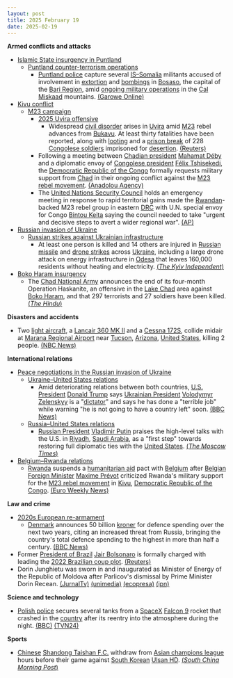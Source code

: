 ```yaml
---
layout: post
title: 2025 February 19
date: 2025-02-19
---
```



**Armed conflicts and attacks**

* [Islamic State insurgency in Puntland](https://en.wikipedia.org/wiki/Islamic_State_insurgency_in_Puntland "Islamic State insurgency in Puntland")
  + [Puntland counter-terrorism operations](https://en.wikipedia.org/wiki/Puntland_counter-terrorism_operations "Puntland counter-terrorism operations")
    - [Puntland police](https://en.wikipedia.org/wiki/Puntland_Police_Force "Puntland Police Force") capture several [IS–Somalia](https://en.wikipedia.org/wiki/Islamic_State_%E2%80%93_Somalia_Province "Islamic State – Somalia Province") militants accused of involvement in [extortion](https://en.wikipedia.org/wiki/Extortion "Extortion") and [bombings](https://en.wikipedia.org/wiki/Bomb "Bomb") in [Bosaso](https://en.wikipedia.org/wiki/Bosaso "Bosaso"), the capital of the [Bari Region](https://en.wikipedia.org/wiki/Bari_Region "Bari Region"), amid [ongoing military operations](https://en.wikipedia.org/wiki/Puntland_counter-terrorism_operations "Puntland counter-terrorism operations") in the [Cal Miskaad](https://en.wikipedia.org/wiki/Cal_Miskaad "Cal Miskaad") mountains. [(Garowe Online)](https://garoweonline.com/en/news/somalia/somalia-puntland-forces-capture-isis-members-involved-in-extortion-and-bombings)
* [Kivu conflict](https://en.wikipedia.org/wiki/Kivu_conflict "Kivu conflict")
  + [M23 campaign](https://en.wikipedia.org/wiki/M23_campaign_%282022%E2%80%93present%29 "M23 campaign (2022–present)")
    - [2025 Uvira offensive](https://en.wikipedia.org/wiki/2025_Uvira_offensive "2025 Uvira offensive")
      * Widespread [civil disorder](https://en.wikipedia.org/wiki/Civil_disorder "Civil disorder") arises in [Uvira](https://en.wikipedia.org/wiki/Uvira "Uvira") amid [M23](https://en.wikipedia.org/wiki/March_23_Movement "March 23 Movement") rebel advances from [Bukavu](https://en.wikipedia.org/wiki/Bukavu "Bukavu"). At least thirty fatalities have been reported, along with [looting](https://en.wikipedia.org/wiki/Looting "Looting") and a [prison break](https://en.wikipedia.org/wiki/Prison_escape "Prison escape") of 228 [Congolese soldiers](https://en.wikipedia.org/wiki/Armed_Forces_of_the_Democratic_Republic_of_the_Congo "Armed Forces of the Democratic Republic of the Congo") imprisoned for [desertion](https://en.wikipedia.org/wiki/Desertion "Desertion"). [(Reuters)](https://www.reuters.com/world/africa/rebel-advance-causes-panic-congolese-border-town-uvira-2025-02-19/)
    - Following a meeting between [Chadian president](https://en.wikipedia.org/wiki/President_of_Chad "President of Chad") [Mahamat Déby](https://en.wikipedia.org/wiki/Mahamat_D%C3%A9by "Mahamat Déby") and a diplomatic envoy of [Congolese president](https://en.wikipedia.org/wiki/President_of_the_Democratic_Republic_of_the_Congo "President of the Democratic Republic of the Congo") [Félix Tshisekedi](https://en.wikipedia.org/wiki/F%C3%A9lix_Tshisekedi "Félix Tshisekedi"), the [Democratic Republic of the Congo](https://en.wikipedia.org/wiki/Democratic_Republic_of_the_Congo "Democratic Republic of the Congo") formally requests military support from [Chad](https://en.wikipedia.org/wiki/Chad "Chad") in their ongoing conflict against the [M23 rebel movement](https://en.wikipedia.org/wiki/March_23_Movement "March 23 Movement"). [(Anadolou Agency)](https://www.aa.com.tr/en/africa/dr-congo-seeks-chad-s-support-to-combat-m23-rebels-report/3486999)
    - The [United Nations Security Council](https://en.wikipedia.org/wiki/United_Nations_Security_Council "United Nations Security Council") holds an emergency meeting in response to rapid territorial gains made the [Rwandan](https://en.wikipedia.org/wiki/Rwanda "Rwanda")-backed M23 rebel group in eastern [DRC](https://en.wikipedia.org/wiki/Democratic_Republic_of_the_Congo "Democratic Republic of the Congo") with U.N. special envoy for Congo [Bintou Keita](https://en.wikipedia.org/wiki/Bintou_Keita "Bintou Keita") saying the council needed to take "urgent and decisive steps to avert a wider regional war". [(AP)](https://apnews.com/article/un-congo-m23-rwanda-congo-1bdddcf00dd15e0e4898fb0197e96920)
* [Russian invasion of Ukraine](https://en.wikipedia.org/wiki/Russian_invasion_of_Ukraine "Russian invasion of Ukraine")
  + [Russian strikes against Ukrainian infrastructure](https://en.wikipedia.org/wiki/Russian_strikes_against_Ukrainian_infrastructure_%282022%E2%80%93present%29 "Russian strikes against Ukrainian infrastructure (2022–present)")
    - At least one person is killed and 14 others are injured in [Russian](https://en.wikipedia.org/wiki/Russia "Russia") [missile](https://en.wikipedia.org/wiki/Missile "Missile") and [drone strikes](https://en.wikipedia.org/wiki/Drone_strike "Drone strike") across [Ukraine](https://en.wikipedia.org/wiki/Ukraine "Ukraine"), including a large drone attack on energy infrastructure in [Odesa](https://en.wikipedia.org/wiki/Odesa "Odesa") that leaves 160,000 residents without heating and electricity. [(*The Kyiv Independent*)](https://kyivindependent.com/attacks-127/)
* [Boko Haram insurgency](https://en.wikipedia.org/wiki/Boko_Haram_insurgency "Boko Haram insurgency")
  + The [Chad National Army](https://en.wikipedia.org/wiki/Chad_National_Army "Chad National Army") announces the end of its four-month Operation Haskanite, an offensive in the [Lake Chad](https://en.wikipedia.org/wiki/Lake_Chad "Lake Chad") area against [Boko Haram](https://en.wikipedia.org/wiki/Boko_Haram "Boko Haram"), and that 297 terrorists and 27 soldiers have been killed. [(*The Hindu*)](https://www.thehindu.com/news/international/nearly-300-militants-killed-in-boko-haram-offensive-says-chad/article69237162.ece)

**Disasters and accidents**

* Two [light aircraft](https://en.wikipedia.org/wiki/Light_aircraft "Light aircraft"), a [Lancair 360 MK II](https://en.wikipedia.org/wiki/Lancair_360 "Lancair 360") and a [Cessna 172S](https://en.wikipedia.org/wiki/Cessna_172S "Cessna 172S"), collide midair at [Marana Regional Airport](https://en.wikipedia.org/wiki/Marana_Regional_Airport "Marana Regional Airport") near [Tucson](https://en.wikipedia.org/wiki/Tucson%2C_Arizona "Tucson, Arizona"), [Arizona](https://en.wikipedia.org/wiki/Arizona "Arizona"), [United States](https://en.wikipedia.org/wiki/United_States "United States"), killing 2 people. [(NBC News)](https://www.nbcnews.com/news/us-news/aircraft-collision-arizona-airport-leaves-least-1-person-dead-rcna192843)

**International relations**

* [Peace negotiations in the Russian invasion of Ukraine](https://en.wikipedia.org/wiki/Peace_negotiations_in_the_Russian_invasion_of_Ukraine "Peace negotiations in the Russian invasion of Ukraine")
  + [Ukraine–United States relations](https://en.wikipedia.org/wiki/Ukraine%E2%80%93United_States_relations "Ukraine–United States relations")
    - Amid deteriorating relations between both countries, [U.S. President](https://en.wikipedia.org/wiki/President_of_the_United_States "President of the United States") [Donald Trump](https://en.wikipedia.org/wiki/Donald_Trump "Donald Trump") says [Ukrainian President](https://en.wikipedia.org/wiki/President_of_Ukraine "President of Ukraine") [Volodymyr Zelenskyy](https://en.wikipedia.org/wiki/Volodymyr_Zelenskyy "Volodymyr Zelenskyy") is a "[dictator](https://en.wikipedia.org/wiki/Dictator "Dictator")" and says he has done a "terrible job" while warning "he is not going to have a country left" soon. [(BBC News)](https://www.bbc.co.uk/news/articles/cjev2j70v19o)
  + [Russia–United States relations](https://en.wikipedia.org/wiki/Russia%E2%80%93United_States_relations "Russia–United States relations")
    - [Russian President](https://en.wikipedia.org/wiki/President_of_Russia "President of Russia") [Vladimir Putin](https://en.wikipedia.org/wiki/Vladimir_Putin "Vladimir Putin") praises the high-level talks with the U.S. in [Riyadh](https://en.wikipedia.org/wiki/Riyadh "Riyadh"), [Saudi Arabia](https://en.wikipedia.org/wiki/Saudi_Arabia "Saudi Arabia"), as a "first step" towards restoring full diplomatic ties with the [United States](https://en.wikipedia.org/wiki/United_States "United States"). [(*The Moscow Times*)](https://www.themoscowtimes.com/2025/02/19/putin-praises-us-russia-talks-as-first-step-toward-restoring-ties-a88081)
* [Belgium–Rwanda relations](https://en.wikipedia.org/wiki/Belgium%E2%80%93Rwanda_relations "Belgium–Rwanda relations")
  + [Rwanda](https://en.wikipedia.org/wiki/Rwanda "Rwanda") suspends a [humanitarian aid](https://en.wikipedia.org/wiki/Humanitarian_aid "Humanitarian aid") pact with [Belgium](https://en.wikipedia.org/wiki/Belgium "Belgium") after [Belgian Foreign Minister](https://en.wikipedia.org/wiki/List_of_foreign_ministers_of_Belgium "List of foreign ministers of Belgium") [Maxime Prévot](https://en.wikipedia.org/wiki/Maxime_Pr%C3%A9vot "Maxime Prévot") criticized Rwanda's military support for the [M23 rebel movement](https://en.wikipedia.org/wiki/March_23_Movement "March 23 Movement") in [Kivu](https://en.wikipedia.org/wiki/Kivu "Kivu"), [Democratic Republic of the Congo](https://en.wikipedia.org/wiki/Democratic_Republic_of_the_Congo "Democratic Republic of the Congo"). [(Euro Weekly News)](https://euroweeklynews.com/2025/02/19/rwanda-suspends-aid-pact-with-belgium-over-support-for-congo-rebels/)

**Law and crime**

* [2020s European re-armament](https://en.wikipedia.org/wiki/2020s_European_re-armament "2020s European re-armament")
  + [Denmark](https://en.wikipedia.org/wiki/Denmark "Denmark") announces 50 billion [kroner](https://en.wikipedia.org/wiki/Danish_krone "Danish krone") for defence spending over the next two years, citing an increased threat from Russia, bringing the country's total defence spending to the highest in more than half a century. [(BBC News)](https://www.bbc.com/news/live/c62e2158mkpt)
* Former [President of Brazil](https://en.wikipedia.org/wiki/President_of_Brazil "President of Brazil") [Jair Bolsonaro](https://en.wikipedia.org/wiki/Jair_Bolsonaro "Jair Bolsonaro") is formally charged with leading the [2022 Brazilian coup plot](https://en.wikipedia.org/wiki/2022_Brazilian_coup_plot "2022 Brazilian coup plot"). [(Reuters)](https://www.reuters.com/world/americas/brazil-general-prosecutor-charges-bolsonaro-alleged-coup-plot-2025-02-19/)
* Dorin Junghietu was sworn in and inaugurated as Minister of Energy of the Republic of Moldova after Parlicov's dismissal by Prime Minister Dorin Recean. [(JurnalTv)](https://www.jurnaltv.md/news/7cebf0ad6718ca75/dorin-junghietu-a-devenit-astazi-ministru-al-energiei-dupa-ce-candidatura-lui-a-fost-anuntata-de-premierul-dorin-recean.html) [(unimedia)](https://unimedia.info/ro/news/cbc902ce01b628f2/video-noul-ministru-al-energiei-dorin-junghietu-a-depus-juramantul-de-investire-in-functie-recean-spor-la-treaba.html) [(ecopresa)](https://ecopresa.md/ministerul-energiei-are-un-nou-ministru-dorin-junghietu-a-depus-astazi-juramantul-de-investire-in-functie/) [(ipn)](https://www.ipn.md/ro/noul-ministru-al-energiei-moldova-poate-fi-si-va-7966_1112036.html)

**Science and technology**

* [Polish police](https://en.wikipedia.org/wiki/Polish_police "Polish police") secures several tanks from a [SpaceX](https://en.wikipedia.org/wiki/SpaceX "SpaceX") [Falcon 9](https://en.wikipedia.org/wiki/Falcon_9 "Falcon 9") rocket that crashed in the [country](https://en.wikipedia.org/wiki/Poland "Poland") after its reentry into the atmosphere during the night. [(BBC)](https://www.bbc.com/news/articles/c62z3vxjplpo) [(TVN24)](https://tvn24.pl/poznan/wielkopolska-znaleziono-kolejny-niezidentyfikowany-obiekt-st8313991)

**Sports**

* [Chinese](https://en.wikipedia.org/wiki/China "China") [Shandong Taishan F.C.](https://en.wikipedia.org/wiki/Shandong_Taishan_F.C. "Shandong Taishan F.C.") withdraw from [Asian champions league](https://en.wikipedia.org/wiki/2024%E2%80%9325_AFC_Champions_League_Elite "2024–25 AFC Champions League Elite") hours before their game against [South Korean](https://en.wikipedia.org/wiki/South_Korea "South Korea") [Ulsan HD](https://en.wikipedia.org/wiki/Ulsan_HD_FC "Ulsan HD FC"). [(*South China Morning Post*)](https://www.scmp.com/sport/football/article/3299269/hong-kong-star-shinichi-chan-scores-shanghai-shenhua-eye-champions-league-progression)
